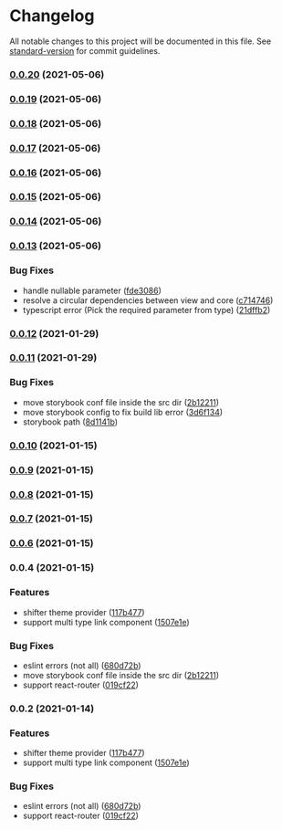 # Changelog

All notable changes to this project will be documented in this file. See [standard-version](https://github.com/conventional-changelog/standard-version) for commit guidelines.

### [0.0.20](https://github.com/digitalcube/galaxy/compare/@galaxy/core@v0.0.19...@galaxy/core@v0.0.20) (2021-05-06)

### [0.0.19](https://github.com/digitalcube/galaxy/compare/@galaxy/core@v0.0.18...@galaxy/core@v0.0.19) (2021-05-06)

### [0.0.18](https://github.com/digitalcube/galaxy/compare/@galaxy/core@v0.0.17...@galaxy/core@v0.0.18) (2021-05-06)

### [0.0.17](https://github.com/digitalcube/galaxy/compare/@galaxy/core@v0.0.16...@galaxy/core@v0.0.17) (2021-05-06)

### [0.0.16](https://github.com/digitalcube/galaxy/compare/@galaxy/core@v0.0.15...@galaxy/core@v0.0.16) (2021-05-06)

### [0.0.15](https://github.com/digitalcube/galaxy/compare/@galaxy/core@v0.0.14...@galaxy/core@v0.0.15) (2021-05-06)

### [0.0.14](https://github.com/digitalcube/galaxy/compare/@galaxy/core@v0.0.13...@galaxy/core@v0.0.14) (2021-05-06)

### [0.0.13](https://github.com/digitalcube/galaxy/compare/@galaxy/core@v0.0.12...@galaxy/core@v0.0.13) (2021-05-06)


### Bug Fixes

* handle nullable parameter ([fde3086](https://github.com/digitalcube/galaxy/commit/fde3086df17075e759b4d33f5c0cef0466b8a52e))
* resolve a circular dependencies between view and core ([c714746](https://github.com/digitalcube/galaxy/commit/c714746f5813215bb6856e36c1c22030ff3afe03))
* typescript error (Pick the required parameter from type) ([21dffb2](https://github.com/digitalcube/galaxy/commit/21dffb21bab7142d72d7799b0310b02dfa3ea82b))

### [0.0.12](https://github.com/digitalcube/galaxy/compare/@galaxy/core@v0.0.11...@galaxy/core@v0.0.12) (2021-01-29)

### [0.0.11](https://github.com/digitalcube/galaxy/compare/@galaxy/core@v0.0.2...@galaxy/core@v0.0.11) (2021-01-29)


### Bug Fixes

* move storybook conf file inside the src dir ([2b12211](https://github.com/digitalcube/galaxy/commit/2b12211363d60659624b75e02816fa8cbce7875f))
* move storybook config to fix build lib error ([3d6f134](https://github.com/digitalcube/galaxy/commit/3d6f1342a2e72394fd96fcf89aff0363af0ac71f))
* storybook path ([8d1141b](https://github.com/digitalcube/galaxy/commit/8d1141bbc2055a14a1379b05150e74e1b29d62ec))

### [0.0.10](https://github.com/digitalcube/galaxy/compare/@galaxy/core@v0.0.9...@galaxy/core@v0.0.10) (2021-01-15)

### [0.0.9](https://github.com/digitalcube/galaxy/compare/@galaxy/core@v0.0.8...@galaxy/core@v0.0.9) (2021-01-15)

### [0.0.8](https://github.com/digitalcube/galaxy/compare/@galaxy/core@v0.0.7...@galaxy/core@v0.0.8) (2021-01-15)

### [0.0.7](https://github.com/digitalcube/galaxy/compare/@galaxy/core@v0.0.6...@galaxy/core@v0.0.7) (2021-01-15)

### [0.0.6](https://github.com/digitalcube/galaxy/compare/@galaxy/core@v0.0.4...@galaxy/core@v0.0.6) (2021-01-15)

### 0.0.4 (2021-01-15)


### Features

* shifter theme provider ([117b477](https://github.com/digitalcube/galaxy/commit/117b477ae1bf58d25bdb1ad205c74970647f77d7))
* support multi type link component ([1507e1e](https://github.com/digitalcube/galaxy/commit/1507e1ee538028ab099c0936daefb9a30fbae1dc))


### Bug Fixes

* eslint errors (not all) ([680d72b](https://github.com/digitalcube/galaxy/commit/680d72b530788089eb8fe72eb8eb5d5ef7beb91a))
* move storybook conf file inside the src dir ([2b12211](https://github.com/digitalcube/galaxy/commit/2b12211363d60659624b75e02816fa8cbce7875f))
* support react-router ([019cf22](https://github.com/digitalcube/galaxy/commit/019cf222eaf879b313c695d4dce3f6f7bb1c22ba))

### 0.0.2 (2021-01-14)


### Features

* shifter theme provider ([117b477](https://github.com/digitalcube/galaxy/commit/117b477ae1bf58d25bdb1ad205c74970647f77d7))
* support multi type link component ([1507e1e](https://github.com/digitalcube/galaxy/commit/1507e1ee538028ab099c0936daefb9a30fbae1dc))


### Bug Fixes

* eslint errors (not all) ([680d72b](https://github.com/digitalcube/galaxy/commit/680d72b530788089eb8fe72eb8eb5d5ef7beb91a))
* support react-router ([019cf22](https://github.com/digitalcube/galaxy/commit/019cf222eaf879b313c695d4dce3f6f7bb1c22ba))
